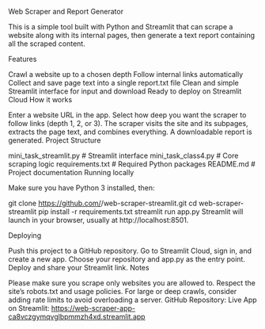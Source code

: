 Web Scraper and Report Generator

This is a simple tool built with Python and Streamlit that can scrape a website along with its internal pages, then generate a text report containing all the scraped content.

Features

Crawl a website up to a chosen depth
Follow internal links automatically
Collect and save page text into a single report.txt file
Clean and simple Streamlit interface for input and download
Ready to deploy on Streamlit Cloud
How it works

Enter a website URL in the app.
Select how deep you want the scraper to follow links (depth 1, 2, or 3).
The scraper visits the site and its subpages, extracts the page text, and combines everything.
A downloadable report is generated.
Project Structure

mini_task_streamlit.py            # Streamlit interface
mini_task_class4.py        # Core scraping logic
requirements.txt  # Required Python packages
README.md         # Project documentation
Running locally

Make sure you have Python 3 installed, then:

git clone https://github.com/<your-username>/web-scraper-streamlit.git
cd web-scraper-streamlit
pip install -r requirements.txt
streamlit run app.py
Streamlit will launch in your browser, usually at http://localhost:8501.

Deploying

Push this project to a GitHub repository.
Go to Streamlit Cloud, sign in, and create a new app.
Choose your repository and app.py as the entry point.
Deploy and share your Streamlit link.
Notes

Please make sure you scrape only websites you are allowed to.
Respect the site’s robots.txt and usage policies.
For large or deep crawls, consider adding rate limits to avoid overloading a server.
GitHub Repository: 
Live App on Streamlit: https://web-scraper-app-ca8vczgymqvglbpmmzh4xd.streamlit.app

